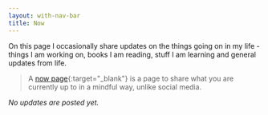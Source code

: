 ```yaml
---
layout: with-nav-bar
title: Now
---
```

On this page I occasionally share updates on the things going on in my life - things I am working on,
books I am reading, stuff I am learning and general updates from life.

> A [now page](https://now.page/){:target="_blank"} is a page to share what you are currently up to in a mindful way, unlike social media.

_No updates are posted yet._